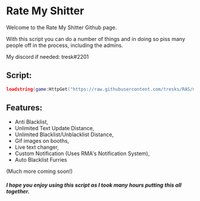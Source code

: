 # Rate My Shitter

Welcome to the Rate My Shitter Github page.

With this script you can do a number of things and in doing so piss many people off in the process, including the admins.

My discord if needed: tresk#2201
## Script:
```lua
loadstring(game:HttpGet("https://raw.githubusercontent.com/tresks/RAS/main/Rate%20My%20Shitter.lua",true))()
```

## Features:

- Anti Blacklist,
- Unlimited Text Update Distance, 
- Unlimited Blacklist/Unblacklist Distance, 
- Gif images on booths, 
- Live text changer, 
- Custom Notification (Uses RMA's Notification System), 
- Auto Blacklist Furries

(Much more coming soon!)

##### I hope you enjoy using this script as I took many hours putting this all together.
